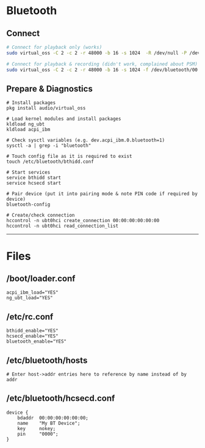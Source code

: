 # Bluetooth

## Connect
```sh
# Connect for playback only (works)
sudo virtual_oss -C 2 -c 2 -r 48000 -b 16 -s 1024  -R /dev/null -P /dev/bluetooth/00:00:00:00:00:00 -T /dev/sndstat -d dsp

# Connect for playback & recording (didn't work, complained about PSM)
sudo virtual_oss -C 2 -c 2 -r 48000 -b 16 -s 1024 -f /dev/bluetooth/00:00:00:00:00:00 -T /dev/sndstat -d dsp
```

## Prepare & Diagnostics
```shell
# Install packages
pkg install audio/virtual_oss

# Load kernel modules and install packages
kldload ng_ubt
kldload acpi_ibm

# Check sysctl variables (e.g. dev.acpi_ibm.0.bluetooth=1)
sysctl -a | grep -i "bluetooth"

# Touch config file as it is required to exist
touch /etc/bluetooth/bthidd.conf

# Start services
service bthidd start
service hcsecd start

# Pair device (put it into pairing mode & note PIN code if required by device)
bluetooth-config

# Create/check connection
hccontrol -n ubt0hci create_connection 00:00:00:00:00:00
hccontrol -n ubt0hci read_connection_list
```

------------------------------------------------------------------------------------------------------------------------

# Files

## /boot/loader.conf
```shell
acpi_ibm_load="YES"
ng_ubt_load="YES"
```

## /etc/rc.conf
```shell
bthidd_enable="YES"
hcsecd_enable="YES"
bluetooth_enable="YES"
```

## /etc/bluetooth/hosts
```shell
# Enter host->addr entries here to reference by name instead of by addr
```

## /etc/bluetooth/hcsecd.conf
```shell
device {
    bdaddr  00:00:00:00:00:00;
    name    "My BT Device";
    key     nokey;
    pin     "0000";
}
```
